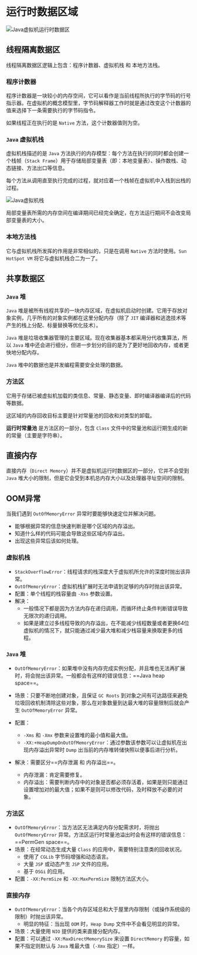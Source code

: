 # 运行时数据区域

![Java虚拟机运行时数据区](E:\git-local\own\md-documents\language\java\jvm\assets\Java虚拟机运行时数据区.png)

## 线程隔离数据区

线程隔离数据区逻辑上包含：程序计数器、虚拟机栈 和 本地方法栈。

### 程序计数器

程序计数器是一块较小的内存空间，它可以看作是当前线程所执行的字节码的行号指示器。在虚拟机的概念模型里，字节码解释器工作时就是通过改变这个计数器的值来选择下一条需要执行的字节码指令。

如果线程正在执行的是 `Native` 方法，这个计数器值则为空。

### `Java` 虚拟机栈

虚拟机栈描述的是 `Java` 方法执行的内存模型：每个方法在执行的同时都会创建一个栈帧（`Stack Frame`）用于存储局部变量表（即：本地变量表）、操作数栈、动态链接、方法出口等信息。

每个方法从调用直至执行完成的过程，就对应着一个栈帧在虚拟机中入栈到出栈的过程。

![Java虚拟机栈](E:\git-local\own\md-documents\language\java\jvm\assets\Java虚拟机栈.png)

局部变量表所需的内存空间在编译期间已经完全确定，在方法运行期间不会改变局部变量表的大小。

### 本地方法栈

它与虚拟机栈所发挥的作用是非常相似的，只是在调用 `Native` 方法时使用。`Sun HotSpot VM` 将它与虚拟机栈合二为一了。

## 共享数据区

### `Java` 堆

`Java` 堆是被所有线程共享的一块内存区域，在虚拟机启动时创建。它用于存放对象实例，几乎所有的对象实例都在这里分配内存（除了 `JIT` 编译器和逃逸技术等产生的栈上分配、标量替换等优化技术）。

`Java` 堆是垃圾收集器管理的主要区域。现在收集器基本都采用分代收集算法，所以 `Java` 堆中还会进行细分，但进一步划分的目的是为了更好地回收内存，或者更快地分配内存。

`Java` 堆中的数据也是并发编程需要安全处理的数据。

### 方法区

它用于存储已被虚拟机加载的类信息、常量、静态变量、即时编译器编译后的代码等数据。

这区域的内存回收目标主要是针对常量池的回收和对类型的卸载。

**运行时常量池** 是方法区的一部分，包含 `Class` 文件中的常量池和运行期生成的新的常量（主要是字符串）。

## 直接内存

直接内存（`Direct Memory`）并不是虚拟机运行时数据区的一部分，它并不会受到 `Java` 堆大小的限制，但是它会受到本机总内存大小以及处理器寻址空间的限制。

## OOM异常

当我们遇到 `OutOfMemoryError` 异常时要能够快速定位并解决问题。

- 能够根据异常的信息快速判断是哪个区域的内存溢出。
- 知道什么样的代码可能会导致这些区域内存溢出。
- 出现这些异常后该如何处理。

### 虚拟机栈

- `StackOverflowError`：线程请求的栈深度大于虚拟机所允许的深度时抛出该异常。
- `OutOfMemoryError`：虚拟机栈扩展时无法申请到足够的内存时抛出该异常。
- 配置：单个线程的栈容量由 `-Xss` 参数设置。
- 解决：
  - 一般情况下都是因为方法内存在递归调用，而循环终止条件判断错误导致无限次的递归调用。
  - 如果是建立过多线程导致的内存溢出，在不能减少线程数量或者更换64位虚拟机的情况下，就只能通过减少最大堆和减少栈容量来换取更多的线程。

### `Java` 堆

- `OutOfMemoryError`：如果堆中没有内存完成实例分配，并且堆也无法再扩展时，将会抛出该异常。一般都会有这样的错误信息：==Java heap space==。

- 场景：只要不断地创建对象，且保证 `GC Roots` 到对象之间有可达路径来避免垃圾回收机制清除这些对象，那么在对象数量到达最大堆的容量限制后就会产生 `OutOfMemoryError` 异常。
- 配置：
  - `-Xms` 和 `-Xmx` 参数来设置堆的最小值和最大值。
  - `-XX:+HeapDumpOnOutOfMemoryError`：通过参数该参数可以让虚拟机在出现内存溢出异常时 `Dump` 出当前的内存堆转储快照以便事后进行分析。

- 解决：需要区分==内存泄漏 和 内存溢出==。
  - 内存泄漏：肯定需要修复。
  - 内存溢出：需要判断内存中的对象是否都必须存活着，如果是则只能通过设置增加对的最大值；如果不是则可以修改代码，及时释放不必要的对象。

### 方法区

- `OutOfMemoryError`：当方法区无法满足内存分配需求时，将抛出 `OutOfMemoryError` 异常。方法区运行时常量池溢出时会有这样的错误信息：==PermGen space==。
- 场景：在经常动态生成大量 `Class` 的应用中，需要特别注意类的回收状况。
  - 使用了 `CGLib` 字节码增强和动态语言。
  - 大量 `JSP` 或动态产生 `JSP` 文件的应用。
  - 基于 `OSGi` 的应用。
- 配置：`-XX:PermSize` 和 `-XX:MaxPermSize` 限制方法区大小。

### 直接内存

- `OutOfMemoryError`：当各个内存区域总和大于屋里内存限制（或操作系统级的限制）时抛出该异常。
  - 明显的特征：当出现 `OOM` 时，`Heap Dump` 文件中不会看见明显的异常。
- 场景：大量使用 `NIO` 提供的类来直接分配内存。
- 配置：可以通过 `-XX:MaxDirectMemorySize` 来设置 `DirectMemory` 的容量，如果不指定则默认与 `Java` 堆最大值（`-Xmx` 指定）一样。